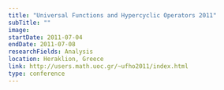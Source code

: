 ```yaml
---
title: "Universal Functions and Hypercyclic Operators 2011"
subTitle: ""
image:
startDate: 2011-07-04
endDate: 2011-07-08
researchFields: Analysis
location: Heraklion, Greece
link: http://users.math.uoc.gr/~ufho2011/index.html
type: conference
---
```

